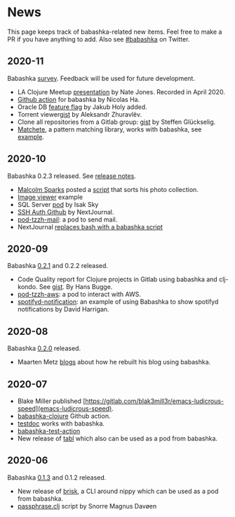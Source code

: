 # News

This page keeps track of babashka-related new items. Feel free to make a PR if
you have anything to add. Also see
[#babashka](https://twitter.com/hashtag/babashka?src=hashtag_click&f=live) on
Twitter.

## 2020-11

Babashka [survey](https://nl.surveymonkey.com/r/H2HK3RC). Feedback will be used
for future development.

- LA Clojure Meetup [presentation](https://youtu.be/RogyxI-GaGQ) by Nate Jones. Recorded in April 2020.
- [Github action](https://github.com/turtlequeue/setup-babashka) for babashka by Nicolas Ha.
- Oracle DB [feature flag](https://github.com/borkdude/babashka/blob/master/doc/build.md#feature-flags) by Jakub Holy added.
- Torrent viewer[gist](https://gist.github.com/zelark/49ffbc0cd701c9299e35421ac2e3d5ab) by Aleksandr Zhuravlёv.
- Clone all repositories from a Gitlab group:
  [gist](https://gist.github.com/MrGung/81bee21eb52cb9307f336705d5ab08ad) by
  Steffen Glückselig.
- [Matchete](https://github.com/xapix-io/matchete), a pattern matching library,
  works with babashka, see
  [example](https://github.com/borkdude/babashka/issues/631).

## 2020-10

Babashka 0.2.3 released. See [release
notes](https://github.com/borkdude/babashka/blob/master/CHANGELOG.md#v023-2020-10-21).

- [Malcolm Sparks](https://twitter.com/malcolmsparks/status/1320274099952848896) posted a
  [script](https://gist.github.com/malcolmsparks/61418b6bbcd0962536add1ccb07033b5) that
  sorts his photo collection.
- [Image viewer](https://github.com/borkdude/babashka/tree/master/examples#image-viewer) example
- SQL Server [pod](https://github.com/xledger/pod_sql_server) by Isak Sky
- [SSH Auth Github](https://github.com/nextjournal/ssh-auth-github) by
  NextJournal.
- [pod-tzzh-mail](https://github.com/tzzh/pod-tzzh-mail): a pod to send mail.
- NextJournal [replaces bash with a babashka script](https://twitter.com/kommen/status/1311574776834666496)

## 2020-09

Babashka
[0.2.1](https://github.com/borkdude/babashka/blob/master/CHANGELOG.md#v021-2020-09-25)
and 0.2.2 released.

- Code Quality report for Clojure projects in Gitlab using babashka and clj-kondo. See [gist](https://gist.github.com/hansbugge/4be701d771057e8ef6bbbb0912656355). By Hans Bugge.
- [pod-tzzh-aws](https://github.com/tzzh/pod-tzzh-aws): a pod to interact with AWS.
- [spotifyd-notification](https://github.com/dharrigan/spotifyd-notification):
  an example of using Babashka to show spotifyd notifications by David Harrigan.

## 2020-08

Babashka [0.2.0](https://github.com/borkdude/babashka/blob/master/CHANGELOG.md#v020-2020-08-28) released.

- Maarten Metz
  [blogs](https://www.mxmmz.nl/blog/building-a-website-with-babashka.html) about
  how he rebuilt his blog using babashka.

## 2020-07

- Blake Miller published [https://gitlab.com/blak3mill3r/emacs-ludicrous-speed](emacs-ludicrous-speed).
- [babashka-clojure](https://github.com/marketplace/actions/babashka-clojure) Github action.
- [testdoc](https://github.com/liquidz/testdoc) works with babashka.
- [babashka-test-action](https://github.com/liquidz/babashka-test-action)
- New release of [tabl](https://github.com/justone/tabl)
  which also can be used as a pod from babashka.

## 2020-06

Babashka [0.1.3](https://github.com/borkdude/babashka/blob/master/CHANGELOG.md#v013-2020-06-27) and 0.1.2 released.

- New release of [brisk](https://github.com/justone/brisk), a CLI around nippy which can be used as a pod from babashka.
- [passphrase.clj](https://gist.github.com/snorremd/43c49649d2d844ee1e646fee67c141bb) script by Snorre Magnus Davøen
